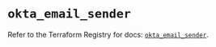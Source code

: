 # `okta_email_sender`

Refer to the Terraform Registry for docs: [`okta_email_sender`](https://registry.terraform.io/providers/okta/okta/4.6.3/docs/resources/email_sender).
